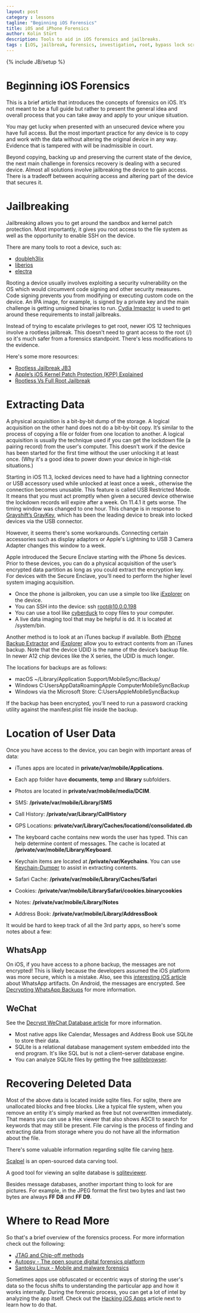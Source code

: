 ```yaml
---
layout: post
category : lessons
tagline: "Beginning iOS Forensics"
title: iOS and iPhone Forensics
author: Kolin Stürt
description: Tools to aid in iOS forensics and jailbreaks.
tags : [iOS, jailbreak, forensics, investigation, root, bypass lock screen]
---
```

{% include JB/setup %}

# Beginning iOS Forensics

This is a brief article that introduces the concepts of forensics on iOS. It’s not meant to be a full guide but rather to present the general idea and overall process that you can take away and apply to your unique situation.

You may get lucky when presented with an unsecured device where you have full access. But the most important practice for any device is to copy and work with the data without altering the original device in any way. Evidence that is tampered with will be inadmissible in court.

Beyond copying, backing up and preserving the current state of the device, the next main challenge in forensics recovery is dealing with a secured device. Almost all solutions involve jailbreaking the device to gain access. There is a tradeoff between acquiring access and altering part of the device that secures it. 


# Jailbreaking

Jailbreaking allows you to get around the sandbox and kernel patch protection. Most importantly, it gives you root access to the file system as well as the opportunity to enable SSH on the device.

There are many tools to root a device, such as:

* [doubleh3lix](https://doubleh3lix.tihmstar.net/)
* [liberios](http://newosxbook.com/liberios/)
* [electra](https://coolstar.org/electra/)

Rooting a device usually involves exploiting a security vulnerability on the OS which would circumvent code signing and other security measures. Code signing prevents you from modifying or executing custom code on the device. An IPA image, for example, is signed by a private key and the main challenge is getting unsigned binaries to run. [Cydia Impactor](https://www.cydiaimpactor.com/) is used to get around these requirements to install jailbreaks. 

Instead of trying to escalate privileges to get root, newer iOS 12 techniques involve a rootless jailbreak. This doesn't need to grant access to the root (/) so it's much safer from a forensics standpoint. There's less modifications to the evidence.

Here's some more resources:
* [Rootless Jailbreak JB3](https://github.com/jakeajames/rootlessJB3)
* [Apple’s iOS Kernel Patch Protection (KPP) Explained](https://yalujailbreak.net/kernel-patch-protection/)
* [Rootless Vs Full Root Jailbreak](https://www.redmondpie.com/rootless-vs-full-root-jailbreak-on-ios-12-whats-the-difference/amp/)


# Extracting Data

A physical acquisition is a bit-by-bit dump of the storage. A logical acquisition on the other hand does not do a bit-by-bit copy. It’s similar to the process of copying a file or folder from one location to another. A logical acquisition is usually the technique used if you can get the lockdown file (a pairing record) from the user's computer. This doesn't work if the device has been started for the first time without the user unlocking it at least once. (Why it's a good idea to power down your device in high-risk situations.)

Starting in iOS 11.3, locked devices need to have had a lightning connector or USB accessory used while unlocked at least once a week., otherwise the connection becomes unusable. This feature is called USB Restricted Mode. It means that you must act promptly when given a secured device otherwise the lockdown records will expire after a week. On 11.4.1 it gets worse. The timing window was changed to one hour. This change is in response to [Grayshift’s GrayKey](https://graykey.grayshift.com/), which has been the leading device to break into locked devices via the USB connector.

However, it seems there's some workarounds. Connecting certain accessories such as display adaptors or Apple's Lightning to USB 3 Camera Adapter changes this window to a week.

Apple introduced the Secure Enclave starting with the iPhone 5s devices. Prior to these devices, you can do a physical acquisition of the user’s encrypted data partition as long as you could extract the encryption key. For devices with the Secure Enclave, you'll need to perform the higher level system imaging acquisition.

* Once the phone is jailbroken, you can use a simple too like [iExplorer](https://macroplant.com/iexplorer) on the device.
* You can SSH into the device:
  ssh root@10.0.0.198
* You can use a tool like [cyberduck](https://cyberduck.io/) to copy files to your computer. 
* A live data imaging tool that may be helpful is dd. It is located at /system/bin.

Another method is to look at an iTunes backup if available. Both [iPhone Backup Extractor](https://www.iphonebackupextractor.com/) and [iExplorer](https://macroplant.com/iexplorer/export-iphone-notes-call-history-calendar-safari) allow you to extract contents from an iTunes backup. Note that the device UDID is the name of the device’s backup file. In newer A12 chip devices like the X series, the UDID is much longer.

The locations for backups are as follows:

* macOS ~/Library/Application Support/MobileSync/Backup/
* Windows C:Users<username>AppDataRoamingApple ComputerMobileSyncBackup
* Windows via the Microsoft Store: C:Users<username>AppleMobileSyncBackup

If the backup has been encrypted, you'll need to run a password cracking utility against the manifest.plist file inside the backup.

# Location of User Data

Once you have access to the device, you can begin with important areas of data:

* iTunes apps are located in **private/var/mobile/Applications**.
* Each app folder have **documents**, **temp** and **library** subfolders.

* Photos are located in **private/var/mobile/media/DCIM**.
* SMS: **/private/var/mobile/Library/SMS**
* Call History: **/private/var/Library/CallHistory**
* GPS Locations: **private/var/Library/Caches/locationd/consolidated.db**
* The keyboard cache contains new words the user has typed. This can help determine content of messages. The cache is located at **/private/var/mobile/Library/Keyboard**.
* Keychain items are located at **/private/var/Keychains**. You can use [Keychain-Dumper](https://github.com/ptoomey3/Keychain-Dumper) to assist in extracting contents.
* Safari Cache: **/private/var/mobile/Library/Caches/Safari**
* Cookies: **/private/var/mobile/LibrarySafari/cookies.binarycookies**
* Notes: **/private/var/mobile/Library/Notes**
* Address Book: **/private/var/mobile/Library/AddressBook**

It would be hard to keep track of all the 3rd party apps, so here's some notes about a few:
## WhatsApp
On iOS, if you have access to a phone backup, the messages are not encrypted! This is likely because the developers assumed the iOS platform was more secure, which is a mistake. Also, see this [interesting iOS article](https://www.zdziarski.com/blog/?p=6143) about WhatsApp artifacts. On Android, the messages are encrypted. See [Decrypting WhatsApp Backups](https://blog.elcomsoft.com/2018/12/a-new-method-for-decrypting-whatsapp-backups/) for more information.

## WeChat
See the [Decrypt WeChat Database article](https://articles.forensicfocus.com/2014/10/01/decrypt-wechat-enmicromsgdb-database/) for more information.

* Most native apps like Calendar, Messages and Address Book use SQLite to store their data.
* SQLite is a relational database management system embedded into the end program. It's like SQL but is not a client–server database engine.
* You can analyze SQLite files by getting the free [sqlitebrowser](https://sqlitebrowser.org/).

# Recovering Deleted Data

Most of the above data is located inside sqlite files. For sqlite, there are unallocated blocks and free blocks. Like a typical file system, when you remove an entity it's simply marked as free but not overwritten immediately. That means you can use a Hex viewer that also shows ASCII to search for keywords that may still be present. File carving is the process of finding and extracting data from storage where you do not have all the information about the file.

There's some valuable information regarding sqlite file carving [here](https://forensicsfromthesausagefactory.blogspot.com/2011/04/carving-sqlite-databases-from.html).

[Scalpel](https://github.com/sleuthkit/scalpel) is an open-sourced data carving tool.

A good tool for viewing an sqlite database is [sqliteviewer](http://www.oxygen-forensic.com/en/features/sqliteviewer/).

Besides message databases, another important thing to look for are pictures. For example, in the JPEG format the first two bytes and last two bytes are always **FF D8** and **FF D9**.

  
# Where to Read More

So that's a brief overview of the forensics process. For more information check out the following:

* [JTAG and Chip-off methods](https://hitcon.org/2016/CMT/slide/day1-r1-d-1.pdf)
* [Autopsy - The open source digital forensics platform](https://www.autopsy.com/)
* [Santoku Linux - Mobile and malware forensics](https://santoku-linux.com/)
           
Sometimes apps use obfuscated or eccentric ways of storing the user's data so the focus shifts to understanding the particular app and how it works internally. During the forensic process, you can get a lot of intel by analyzing the app itself. Check out the [Hacking iOS Apps](https://kolinsturt.github.io/lessons/2015/01/01/iOS_hacking) article next to learn how to do that.

